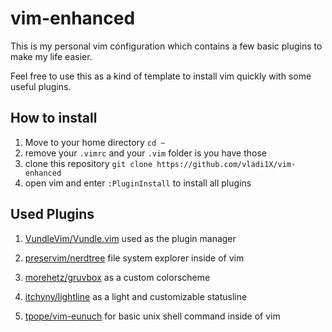 # vim-enhanced
This is my personal vim configuration which contains a few basic plugins to make my life easier.

Feel free to use this as a kind of template to install vim quickly with some useful plugins.

## How to install
1. Move to your home directory
``cd ~``
2. remove your ``.vimrc`` and your ``.vim`` folder is you have those
3. clone this repository ``git clone https://github.com/vladi1X/vim-enhanced``
4. open vim and enter ``:PluginInstall`` to install all plugins

## Used Plugins

1. [VundleVim/Vundle.vim](https://github.com/VundleVim/Vundle.vim)
used as the plugin manager

2. [preservim/nerdtree](https://github.com/preservim/nerdtree) file system explorer inside of vim

3. [morehetz/gruvbox](https://github.com/morhetz/gruvbox) as a custom colorscheme

4. [itchyny/lightline](https://github.com/itchyny/lightline.vim) as a light and customizable statusline

5. [tpope/vim-eunuch](https://github.com/tpope/vim-eunuch) for basic unix shell command inside of vim

